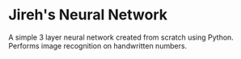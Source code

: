# Jireh's Neural Network
A simple 3 layer neural network created from scratch using Python. Performs image recognition on handwritten numbers.
